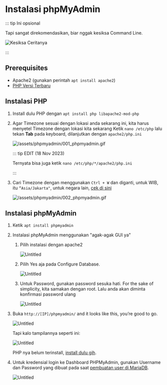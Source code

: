 # Instalasi phpMyAdmin

::: tip Ini opsional

Tapi sangat direkomendasikan, biar nggak kesiksa Command Line.

![Kesiksa Ceritanya](https://media.giphy.com/media/RfvBXK1m8Kcdq/giphy-downsized-large.gif)

:::

## Prerequisites
- Apache2 (gunakan perintah `apt install apache2`)
- [PHP Versi Terbaru](#instalasi-php)

## Instalasi PHP

1. Install dulu PHP dengan `apt install php libapache2-mod-php`
2. Agar Timezone sesuai dengan lokasi anda sekarang ini, kita harus menyetel Timezone dengan lokasi kita sekarang
Ketik `nano /etc/php` lalu tekan **Tab** pada keyboard, dilanjutkan dengan `apache2/php.ini`
    
    ![/assets/phpmyadmin/001_phpmyadmin.gif](/assets/phpmyadmin/001_phpmyadmin.gif)
    
    ::: tip EDIT (18 Nov 2023)
    
    Ternyata bisa juga ketik `nano /etc/php/*/apache2/php.ini`
    
    :::

3. Cari Timezone dengan menggunakan `Ctrl + W` dan diganti, untuk WIB, itu `“Asia/Jakarta"`, untuk negara lain, [cek di sini](https://www.php.net/manual/en/timezones.php)
    
    ![/assets/phpmyadmin/002_phpmyadmin.gif](/assets/phpmyadmin/002_phpmyadmin.gif)
    
## Instalasi phpMyAdmin

1. Ketik `apt install phpmyadmin`
2. Instalasi phpMyAdmin menggunakan "agak-agak GUI ya"
    1. Pilih instalasi dengan apache2
        
        ![Untitled](/assets/phpmyadmin/003_phpmyadmin.png)
        
    2. Pilih Yes aja pada Configure Database.
        
        ![Untitled](/assets/phpmyadmin/004_phpmyadmin.png)
        
    3. Untuk Password, gunakan password sesuka hati. For the sake of simplicity, kita samakan dengan root.
    Lalu anda akan diminta konfirmasi password ulang
        
        ![Untitled](/assets/phpmyadmin/005_phpmyadmin.png)
        
3. Buka `http://[IP]/phpmyadmin/` and it looks like this, you’re good to go.
    
    ![Untitled](/assets/phpmyadmin/006_phpmyadmin.png)
    
    Tapi kalo tampilannya seperti ini:
    
    ![Untitled](/assets/phpmyadmin/007_phpmyadmin.png)
    
    PHP nya belum terinstall, [install dulu gih](#instalasi-php).
    
4. Untuk kredensial login ke Dashboard PHPMyAdmin, gunakan Username dan Password yang dibuat pada saat [pembuatan user di MariaDB](/debian/mariadb.html#:~:text=Buat%20User%20untuk%20MariaDB%20(Penting%20untuk%20phpMyAdmin)%20CREATE%20USER%20%27USERNAME%27%40%27localhost%27%20IDENTIFIED%20BY%20%27PASSWORD%27%3B).
    
    ![Untitled](/assets/phpmyadmin/008_phpmyadmin.png)
